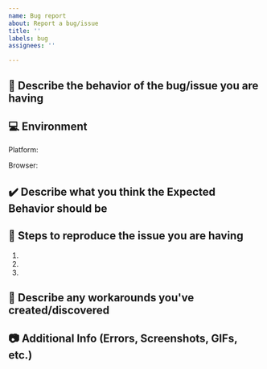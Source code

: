 ```yaml
---
name: Bug report
about: Report a bug/issue
title: ''
labels: bug
assignees: ''

---
```


<!-- Before submitting a new issue, please make sure that the same issue has not been created already -->
<!-- NOTE: Stuff inside <! -- STUFF -- > is for guidance to help properly fill out this form and will NOT show up in your post -->
<!-- Click the "Preview" button/tab above to see what the post will look like to everyone else. -->


## 🐞 Describe the behavior of the bug/issue you are having
<!-- A clear and concise description of the issue(s) you are having -->


## 💻 Environment
<!-- Details about your device and browser -->

<!-- simply copy an option below and paste BEFORE "<!-" (ex. Platform: Windows <! -- macOS/Windows...) -->
Platform: <!-- macOS/Windows/iPad/iPhone/Android/Linux -->

<!-- simply copy an option below and paste BEFORE "<!-" (ex. Browser: Chrome <! -- Chrome/Firefox/...) -->
Browser: <!-- Chrome/Firefox/Safari/Edge/IE/Opera/Brave/Vivaldi -->

## ✔️ Describe what you think the Expected Behavior should be
<!-- A clear and concise description of what you expect should happen -->


## 📜 Steps to reproduce the issue you are having
<!-- Clear steps to reproduce the issue -->

1. 
2. 
3. 

## 🔨 Describe any workarounds you've created/discovered
<!-- A clear and concise description of any alternative solutions or workarounds you've tried, developed or discovered -->


## 📷 Additional Info (Errors, Screenshots, GIFs, etc.)
<!-- Add any other info like error messages, logs, screenshots/GIFs etc. -->

